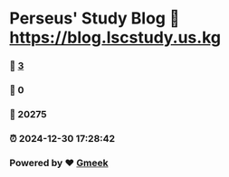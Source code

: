 # Perseus' Study Blog :link: https://blog.lscstudy.us.kg 
### :page_facing_up: [3](https://blog.lscstudy.us.kg/tag.html) 
### :speech_balloon: 0 
### :hibiscus: 20275 
### :alarm_clock: 2024-12-30 17:28:42 
### Powered by :heart: [Gmeek](https://github.com/Meekdai/Gmeek)
